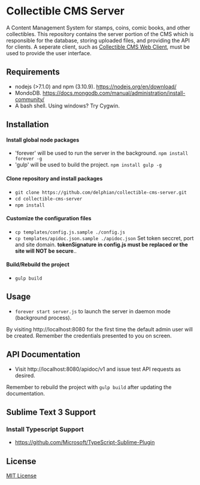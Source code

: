 # Collectible CMS Server

A Content Management System for stamps, coins, comic books, and other collectibles. This repository contains the server portion of the CMS which is responsible for the database, storing uploaded files, and providing the API for clients. A seperate client, such as [Collectible CMS Web Client](https://www.github.com/delphian/collectible-cms-web-client), must be used to provide the user interface.

## Requirements

* nodejs (>7.1.0) and npm (3.10.9). https://nodejs.org/en/download/
* MondoDB. https://docs.mongodb.com/manual/administration/install-community/
* A bash shell. Using windows? Try Cygwin.

## Installation

#### Install global node packages
* 'forever' will be used to run the server in the background. `npm install forever -g`
* 'gulp' will be used to build the project. `npm install gulp -g` 

#### Clone repository and install packages
* `git clone https://github.com/delphian/collectible-cms-server.git`
* `cd collectible-cms-server`
* `npm install`

#### Customize the configuration files
* `cp templates/config.js.sample ./config.js`
* `cp templates/apidoc.json.sample ./apidoc.json`
Set token seccret, port and site domain. **tokenSignature in config.js must be
replaced or the site will NOT be secure**..

#### Build/Rebuild the project
* `gulp build`

## Usage

* `forever start server.js` to launch the server in daemon mode (background process).

By visiting http://localhost:8080 for the first time the default admin user
will be created. Remember the credentials presented to you on screen.

## API Documentation

* Visit http://localhost:8080/apidoc/v1 and issue test API requests as desired.

Remember to rebuild the project with `gulp build` after updating the documentation.

## Sublime Text 3 Support

### Install Typescript Support

* https://github.com/Microsoft/TypeScript-Sublime-Plugin

## License

[MIT License](../master/LICENSE.md)

